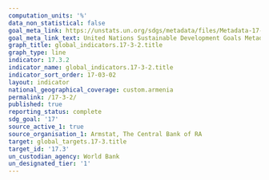 ```yaml
---
computation_units: '%'
data_non_statistical: false
goal_meta_link: https://unstats.un.org/sdgs/metadata/files/Metadata-17-03-02.pdf
goal_meta_link_text: United Nations Sustainable Development Goals Metadata (pdf 468kB)
graph_title: global_indicators.17-3-2.title
graph_type: line
indicator: 17.3.2
indicator_name: global_indicators.17-3-2.title
indicator_sort_order: 17-03-02
layout: indicator
national_geographical_coverage: custom.armenia
permalink: /17-3-2/
published: true
reporting_status: complete
sdg_goal: '17'
source_active_1: true
source_organisation_1: Armstat, The Central Bank of RA
target: global_targets.17-3.title
target_id: '17.3'
un_custodian_agency: World Bank
un_designated_tier: '1'
---
```

